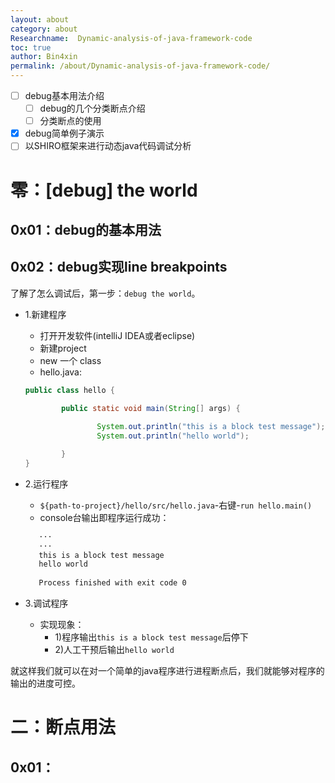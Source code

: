 ```yaml
---
layout: about
category: about
Researchname:  Dynamic-analysis-of-java-framework-code
toc: true
author: Bin4xin
permalink: /about/Dynamic-analysis-of-java-framework-code/
---
```


- [ ] debug基本用法介绍
    - [ ] debug的几个分类断点介绍
    - [ ] 分类断点的使用
- [x] debug简单例子演示
- [ ] 以SHIRO框架来进行动态java代码调试分析

# 零：[debug] the world

## 0x01：debug的基本用法

## 0x02：debug实现line breakpoints
了解了怎么调试后，第一步：`debug the world`。

- 1.新建程序
    - 打开开发软件(intelliJ IDEA或者eclipse)
    - 新建project
    - new 一个 class
    - hello.java:
    ```java
    public class hello {
    
            public static void main(String[] args) {
                    
                    System.out.println("this is a block test message");
                    System.out.println("hello world");
    
            }
    }
    ```
- 2.运行程序
    - `${path-to-project}/hello/src/hello.java`-右键-`run hello.main()`
    - console台输出即程序运行成功：
    ```bash
       ···
       ···
       this is a block test message
       hello world
       
       Process finished with exit code 0
    ```

- 3.调试程序
    - 实现现象：
        - 1)程序输出`this is a block test message`后停下
        - 2)人工干预后输出`hello world`

就这样我们就可以在对一个简单的java程序进行进程断点后，我们就能够对程序的输出的进度可控。

# 二：断点用法

## 0x01：
